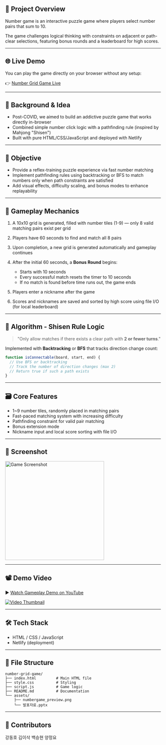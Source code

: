 ## 📖 Project Overview

Number game is an interactive puzzle game where players select number pairs that sum to 10.

The game challenges logical thinking with constraints on adjacent or path-clear selections, featuring bonus rounds and a leaderboard for high scores.

---

## 🌐 Live Demo

You can play the game directly on your browser without any setup:

👉 [Number Grid Game Live](https://numbergamepuzzle.netlify.app)

---

## 🧠 Background & Idea

* Post-COVID, we aimed to build an addictive puzzle game that works directly in-browser
* Combined simple number click logic with a pathfinding rule (inspired by Mahjong "Shisen")
* Built with pure HTML/CSS/JavaScript and deployed with Netlify

---

## 🎯 Objective

* Provide a reflex-training puzzle experience via fast number matching
* Implement pathfinding rules using backtracking or BFS to match numbers only when path constraints are satisfied
* Add visual effects, difficulty scaling, and bonus modes to enhance replayability

---

## 🔎 Gameplay Mechanics

1. A 10x10 grid is generated, filled with number tiles (1-9) — only 8 valid matching pairs exist per grid
2. Players have 60 seconds to find and match all 8 pairs
3. Upon completion, a new grid is generated automatically and gameplay continues
4. After the initial 60 seconds, a **Bonus Round** begins:

   * Starts with 10 seconds
   * Every successful match resets the timer to 10 seconds
   * If no match is found before time runs out, the game ends
5. Players enter a nickname after the game
6. Scores and nicknames are saved and sorted by high score using file I/O (for local leaderboard)

---

## 🧰 Algorithm - Shisen Rule Logic

> "Only allow matches if there exists a clear path with **2 or fewer turns**."

Implemented with **Backtracking** or **BFS** that tracks direction change count:

```js
function isConnectable(board, start, end) {
  // Use BFS or backtracking
  // Track the number of direction changes (max 2)
  // Return true if such a path exists
}
```

---

## 🗃️ Core Features

* 1\~9 number tiles, randomly placed in matching pairs
* Fast-paced matching system with increasing difficulty
* Pathfinding constraint for valid pair matching
* Bonus extension mode
* Nickname input and local score sorting with file I/O

---

## 📸 Screenshot

<img src="./assets/numbergame_preview.png" alt="Game Screenshot" width="320" />

---

## 📽️ Demo Video

▶ [Watch Gameplay Demo on YouTube](https://www.youtube.com/watch?v=xLaaH59Pnn4)

[![Video Thumbnail](https://img.youtube.com/vi/xLaaH59Pnn4/hqdefault.jpg)](https://www.youtube.com/watch?v=xLaaH59Pnn4)

---

## 🛠️ Tech Stack

* HTML / CSS / JavaScript
* Netlify (deployment)

---

## 📄 File Structure

```
number-grid-game/
├── index.html         # Main HTML file
├── style.css          # Styling
├── script.js          # Game logic
├── README.md          # Documentation
└── assets/
    ├── numbergame_preview.png
    └── 발표자료.pptx
```

---

## 👥 Contributors

강동호 김이삭 백승현 양정요
